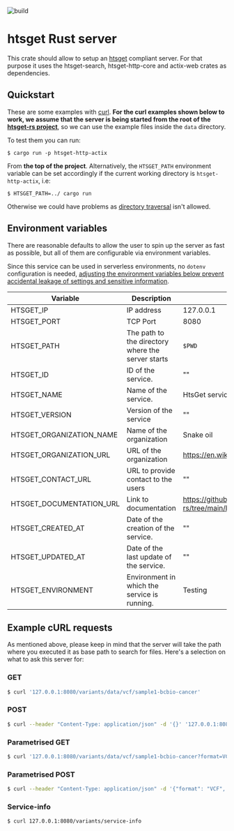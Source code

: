 ![build](https://github.com/umccr/htsget-rs/actions/workflows/action.yml/badge.svg)

# htsget Rust server
This crate should allow to setup an [htsget](http://samtools.github.io/hts-specs/htsget.html) compliant server. For that purpose it uses the htsget-search, htsget-http-core and actix-web crates as dependencies.

## Quickstart 

These are some examples with [curl](https://github.com/curl/curl). **For the curl examples shown below to work, we assume that the server is being started from the root of the [htsget-rs project](https://github.com/umccr/htsget-rs)**, so we can use the example files inside the `data` directory.

To test them you can run:

```shell
$ cargo run -p htsget-http-actix
```

From **the top of the project**. Alternatively, the `HTSGET_PATH` environment variable can be set accordingly if the current working directory is `htsget-http-actix`, i.e:

```shell
$ HTSGET_PATH=../ cargo run
```

Otherwise we could have problems as [directory traversal](https://en.wikipedia.org/wiki/Directory_traversal_attack) isn't allowed.

## Environment variables 

There are reasonable defaults to allow the user to spin up the server as fast as possible, but all of them are configurable via environment variables.

Since this service can be used in serverless environments, no `dotenv` configuration is needed, [adjusting the environment variables below prevent accidental leakage of settings and sensitive information](https://medium.com/@softprops/configuration-envy-a09584386705).

| Variable | Description | Default |
|---|---|---|
| HTSGET_IP| IP address | 127.0.0.1
| HTSGET_PORT| TCP Port | 8080
| HTSGET_PATH| The path to the directory where the server starts | `$PWD` | 
| HTSGET_ID| ID of the service. | "" |
| HTSGET_NAME| Name of the service. | HtsGet service |
| HTSGET_VERSION | Version of the service | ""
| HTSGET_ORGANIZATION_NAME| Name of the organization | Snake oil
| HTSGET_ORGANIZATION_URL| URL of the organization | https://en.wikipedia.org/wiki/Snake_oil |
| HTSGET_CONTACT_URL | URL to provide contact to the users | "" |
| HTSGET_DOCUMENTATION_URL| Link to documentation | https://github.com/umccr/htsget-rs/tree/main/htsget-http-actix |
| HTSGET_CREATED_AT | Date of the creation of the service. | "" |
| HTSGET_UPDATED_AT | Date of the last update of the service. | "" |
| HTSGET_ENVIRONMENT | Environment in which the service is running. | Testing |

## Example cURL requests

As mentioned above, please keep in mind that the server will take the path where you executed it as base path to search for files. Here's a selection on what to ask this server for:

### GET

```bash
$ curl '127.0.0.1:8080/variants/data/vcf/sample1-bcbio-cancer'
```

### POST

```bash
$ curl --header "Content-Type: application/json" -d '{}' '127.0.0.1:8080/variants/data/vcf/sample1-bcbio-cancer'
```

### Parametrised GET

```bash
$ curl '127.0.0.1:8080/variants/data/vcf/sample1-bcbio-cancer?format=VCF&class=header'
```

### Parametrised POST

```bash
$ curl --header "Content-Type: application/json" -d '{"format": "VCF", "regions": [{"referenceName": "chrM"}]}' '127.0.0.1:8080/variants/data/vcf/sample1-bcbio-cancer'
```

### Service-info

```bash
$ curl 127.0.0.1:8080/variants/service-info
```

